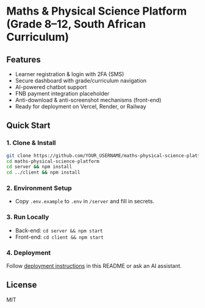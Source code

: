 # Maths & Physical Science Platform (Grade 8–12, South African Curriculum)

## Features

- Learner registration & login with 2FA (SMS)
- Secure dashboard with grade/curriculum navigation
- AI-powered chatbot support
- FNB payment integration placeholder
- Anti-download & anti-screenshot mechanisms (front-end)
- Ready for deployment on Vercel, Render, or Railway

## Quick Start

### 1. Clone & Install

```bash
git clone https://github.com/YOUR_USERNAME/maths-physical-science-platform.git
cd maths-physical-science-platform
cd server && npm install
cd ../client && npm install
```

### 2. Environment Setup

- Copy `.env.example` to `.env` in `/server` and fill in secrets.

### 3. Run Locally

- Back-end: `cd server && npm start`
- Front-end: `cd client && npm start`

### 4. Deployment

Follow [deployment instructions](#deployment) in this README or ask an AI assistant.

## License

MIT
